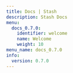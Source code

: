 ```yaml
---
title: Docs | Stash
description: Stash Docs
menu:
  docs_0.7.0:
    identifier: welcome
    name: Welcome
    weight: 10
menu_name: docs_0.7.0
info:
  version: 0.7.0
---
```


